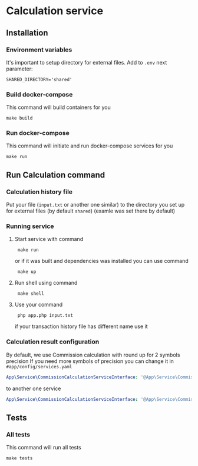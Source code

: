 # Calculation service

## Installation
### Environment variables
It's important to setup directory for external files.
Add to `.env` next parameter:
```dotenv
SHARED_DIRECTORY='shared'
```

### Build docker-compose
This command will build containers for you

    make build

### Run docker-compose
This command will initiate and run docker-compose services for you

    make run

## Run Calculation command
### Calculation history file
Put your file (`input.txt` or another one similar) to the directory you set up for external files (by default `shared`)
(examle was set there by default)

### Running service
1. Start service with command

        make run
    or if it was built and dependencies was installed you can use command

        make up
2. Run shell using command

        make shell
3. Use your command

   ```shell
    php app.php input.txt
   ```
   if your transaction history file has different name use it

### Calculation result configuration
By default, we use Commission calculation with round up for 2 symbols precision
If you need more symbols of precision you can change it in ` #app/config/services.yaml`
   ```yaml
   App\Service\CommissionCalculationServiceInterface: '@App\Service\CommissionCalculationRoundUpService'
   ```
to another one service
   ```yaml
   App\Service\CommissionCalculationServiceInterface: '@App\Service\CommissionCalculationService'
   ```

## Tests
### All tests
This command will run all tests

    make tests
